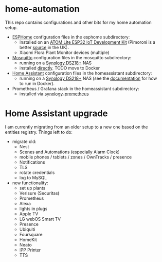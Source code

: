 # home-automation

This repo contains configurations and other bits for my home automation setup.

* [ESPHome](https://esphome.io) configuration files in the esphome subdirectory:
  * Installed on an [ATOM Lite ESP32 IoT Development Kit](https://m5stack.com/products/atom-lite-esp32-development-kit) (Pimoroni is a better [source](https://shop.pimoroni.com/products/atom-lite-esp32-development-kit) in the UK).
  * Xiaomi Flora Plant Monitor devices (multiple)
* [Mosquitto](http://mosquitto.org) configuration files in the mosquitto subdirectory:
  * running on a [Synology DS218+](https://www.synology.com/en-uk/products/DS218) NAS
  * installed [directly](https://gist.github.com/ajumalp/0ad2517d15c999cfc440cdf3d623fab8). TODO move to Docker
* [Home Assistant](https://www.home-assistant.io) configuration files in the homeassistant subdirectory:
  * running on a [Synology DS218+](https://www.synology.com/en-uk/products/DS218) NAS (see the [documentation](https://www.home-assistant.io/docs/installation/docker/#synology-nas) for how to run in Docker).
* Prometheus / Grafana stack in the homeassistant subdirectory:
  * installed via [synology-prometheus](https://github.com/prahaladramji/synology-prometheus)

# Home Assistant upgrade

I am currently migrating from an older setup to a new one based on the entities registry. Things left to do:

* migrate old:
  * Nest
  * Scenes and Automations (especially Alarm Clock)
  * mobile phones / tablets / zones / OwnTracks / presence
  * Notifications
  * TLS
  * rotate credentials
  * log to MySQL
* new functionality:
  * set up plants
  * Verisure (Securitas)
  * Prometheus
  * Alexa
  * lights in plugs
  * Apple TV
  * LG webOS Smart TV
  * Presence
  * Ubiquiti
  * Foursquare
  * HomeKit
  * Neato
  * IPP Printer
  * TTS
